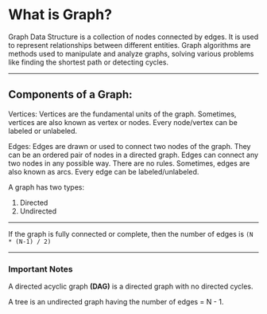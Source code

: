 # What is Graph?

Graph Data Structure is a collection of nodes connected by edges. It is used to represent relationships between different entities. Graph algorithms are methods used to manipulate and analyze graphs, solving various problems like finding the shortest path or detecting cycles.

---

## Components of a Graph:

Vertices: Vertices are the fundamental units of the graph. Sometimes, vertices are also known as vertex or nodes. Every node/vertex can be labeled or unlabeled.

Edges: Edges are drawn or used to connect two nodes of the graph. They can be an ordered pair of nodes in a directed graph. Edges can connect any two nodes in any possible way. There are no rules. Sometimes, edges are also known as arcs. Every edge can be labeled/unlabeled.

A graph has two types:
1. Directed
2. Undirected

---


If the graph is fully connected or complete, then the number of edges is `(N * (N-1) / 2)`

---

### Important Notes

A directed acyclic graph **(DAG)** is a directed graph with no directed cycles.

A tree is an undirected graph having the number of edges = N - 1.

